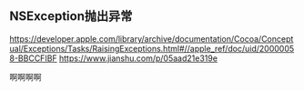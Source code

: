 ## NSException抛出异常 
https://developer.apple.com/library/archive/documentation/Cocoa/Conceptual/Exceptions/Tasks/RaisingExceptions.html#//apple_ref/doc/uid/20000058-BBCCFIBF
https://www.jianshu.com/p/05aad21e319e

啊啊啊啊












